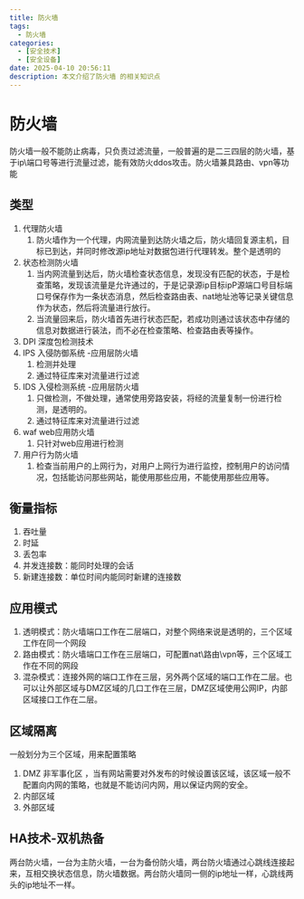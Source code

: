 ```yaml
---
title: 防火墙
tags:
  - 防火墙
categories:
  - [安全技术]
  - [安全设备]
date: 2025-04-10 20:56:11
description: 本文介绍了防火墙 的相关知识点
---
```

# 防火墙

防火墙一般不能防止病毒，只负责过滤流量，一般普遍的是二三四层的防火墙，基于ip\端口号等进行流量过滤，能有效防火ddos攻击。防火墙兼具路由、vpn等功能

## **类型**

1. 代理防火墙
    1. 防火墙作为一个代理，内网流量到达防火墙之后，防火墙回复源主机，目标已到达，并同时修改源ip地址对数据包进行代理转发。整个是透明的
2. 状态检测防火墙
    1. 当内网流量到达后，防火墙检查状态信息，发现没有匹配的状态，于是检查策略，发现该流量是允许通过的，于是记录源ip目标ipP源端口号目标端口号保存作为一条状态消息，然后检查路由表、nat地址池等记录关键信息作为状态，然后将流量进行放行。
    2. 当流量回来后，防火墙首先进行状态匹配，若成功则通过该状态中存储的信息对数据进行装法，而不必在检查策略、检查路由表等操作。
3. DPI 深度包检测技术
4. IPS 入侵防御系统 -应用层防火墙
    1. 检测并处理
    2. 通过特征库来对流量进行过滤
5. IDS 入侵检测系统 -应用层防火墙
    1. 只做检测，不做处理，通常使用旁路安装，将经的流量复制一份进行检测，是透明的。
    2. 通过特征库来对流量进行过滤
6. waf web应用防火墙
    1. 只针对web应用进行检测
7. 用户行为防火墙
    1. 检查当前用户的上网行为，对用户上网行为进行监控，控制用户的访问情况，包括能访问那些网站，能使用那些应用，不能使用那些应用等。

## **衡量指标**

1. 吞吐量
2. 时延
3. 丢包率
4. 并发连接数：能同时处理的会话
5. 新建连接数：单位时间内能同时新建的连接数

## **应用模式**

1. 透明模式：防火墙端口工作在二层端口，对整个网络来说是透明的，三个区域工作在同一个网段
2. 路由模式：防火墙端口工作在三层端口，可配置nat\路由\vpn等，三个区域工作在不同的网段
3. 混杂模式：连接外网的端口工作在三层，另外两个区域的端口工作在二层。也可以让外部区域与DMZ区域的几口工作在三层，DMZ区域使用公网IP，内部区域接口工作在二层。

## **区域隔离**

一般划分为三个区域，用来配置策略

1. DMZ	非军事化区 ，当有网站需要对外发布的时候设置该区域，该区域一般不配置向内网的策略，也就是不能访问内网，用以保证内网的安全。
2. 内部区域
3. 外部区域

## HA技术-双机热备

两台防火墙，一台为主防火墙，一台为备份防火墙，两台防火墙通过心跳线连接起来，互相交换状态信息，防火墙数据。两台防火墙同一侧的ip地址一样，心跳线两头的ip地址不一样。